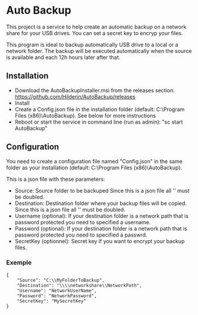 # Auto Backup
This project is a service to help create an automatic backup on a network share for your USB drives.
You can set a secret key to encryp your files.

This program is ideal to backup automatically USB drive to a local or a network folder.
The backup will be executed automatically when the source is available and each 12h hours later after that.

## Installation

- Download the AutoBackupInstaller.msi from the releases section: https://github.com/Hilderin/AutoBackup/releases
- Install
- Create a Config.json file in the installation folder (default: C:\Program Files (x86)\AutoBackup). See below for more instructions
- Reboot or start the service in command line (run as admin): "sc start AutoBackup"


## Configuration
You need to create a configuration file named "Config.json" in the same folder as your installation (default: C:\Program Files (x86)\AutoBackup).

This is a json file with these parameters:
- Source: Source folder to be backuped Since this is a json file all '\' must be doubled.
- Destination: Destination folder where your backup files will be copied. Since this is a json file all '\' must be doubled.
- Username (optional): If your destination folder is a network path that is password protected you need to specified a username.
- Password (optional): If your destination folder is a network path that is password protected you need to specified a passwrd.
- SecretKey (optionnel): Secret key if you want to encrypt your backup files.


### Exemple
```
{
    "Source": "C:\\MyFolderToBackup",
    "Destination": "\\\\networkshare\\NetworkPath",
    "Username": "NetworkUserName",
    "Password": "NetworkPassword",
    "SecretKey": "MySecretKey"
}
```